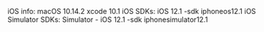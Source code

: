 iOS info:
macOS 10.14.2
xcode 10.1
iOS SDKs:
	iOS 12.1                      	-sdk iphoneos12.1
iOS Simulator SDKs:
	Simulator - iOS 12.1          	-sdk iphonesimulator12.1
